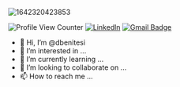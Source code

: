 ![1642320423853](https://user-images.githubusercontent.com/48784001/203785020-2b4826c1-7ddb-4de8-b65b-ebf6e04c5290.jpeg)

![Profile View Counter](https://komarev.com/ghpvc/?username=dbenitesi&color=brightgreen)
[![Linkedln](https://img.shields.io/badge/LinkedIn-0077B5?style=flat-square&logo=linkedin&logoColor=white)](https://www.linkedin.com/in/dibi/)
[![Gmail Badge](https://img.shields.io/badge/-Gmail-c14438?style=flat-square&logo=Gmail&logoColor=white&link=mailto:dbenitesi.db@gmail.com)](mailto:dbenitesi.db@gmail.com)

- 👋 Hi, I’m @dbenitesi
- 👀 I’m interested in ...
- 🌱 I’m currently learning ...
- 💞️ I’m looking to collaborate on ...
- 📫 How to reach me ...

<!---
dbenitesi/dbenitesi is a ✨ special ✨ repository because its `README.md` (this file) appears on your GitHub profile.
You can click the Preview link to take a look at your changes.
--->
